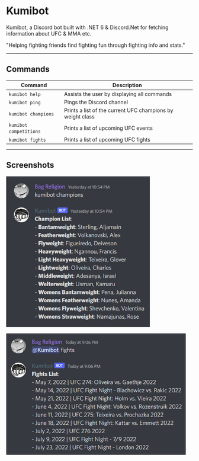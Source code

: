 # Kumibot
Kumibot, a Discord bot built with .NET 6 & Discord.Net for fetching information about UFC & MMA etc.

"Helping fighting friends find fighting fun through fighting info and stats."

---

## Commands
| Command | Description |
| ------------- | ------------- |
| `kumibot help` | Assists the user by displaying all commands |
| `kumibot ping` | Pings the Discord channel |
| `kumibot champions` | Prints a list of the current UFC champions by weight class |
| `kumibot competitions` | Prints a list of upcoming UFC events |
| `kumibot fights` | Prints a list of upcoming UFC fights |

---

## Screenshots

![image](/Documentation/Images/champions.png)

![image](/Documentation/Images/fights.png)
